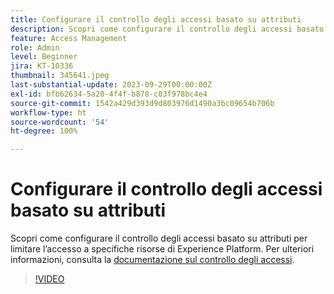 ```yaml
---
title: Configurare il controllo degli accessi basato su attributi
description: Scopri come configurare il controllo degli accessi basato su attributi per limitare l’accesso a specifiche risorse di Experience Platform.
feature: Access Management
role: Admin
level: Beginner
jira: KT-10336
thumbnail: 345641.jpeg
last-substantial-update: 2023-09-29T00:00:00Z
exl-id: bfb62634-5a20-4f4f-b878-c03f978bc4e4
source-git-commit: 1542a429d393d9d803976d1490a3bc09654b706b
workflow-type: ht
source-wordcount: '54'
ht-degree: 100%

---
```


# Configurare il controllo degli accessi basato su attributi

Scopri come configurare il controllo degli accessi basato su attributi per limitare l’accesso a specifiche risorse di Experience Platform. Per ulteriori informazioni, consulta la [documentazione sul controllo degli accessi](https://experienceleague.adobe.com/docs/experience-platform/access-control/abac/overview.html?lang=it).

>[!VIDEO](https://video.tv.adobe.com/v/345641?learn=on)
